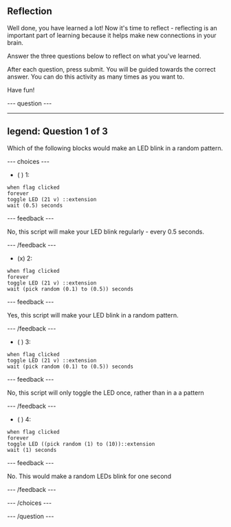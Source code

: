 ## Reflection

Well done, you have learned a lot! Now it's time to reflect - reflecting is an important part of learning because it helps make new connections in your brain.

Answer the three questions below to reflect on what you've learned.

After each question, press submit. You will be guided towards the correct answer. You can do this activity as many times as you want to.

Have fun!

--- question ---

---
legend: Question 1 of 3
---

Which of the following blocks would make an LED blink in a random pattern.

--- choices ---

- ( ) 1: 
```blocks3
when flag clicked
forever
toggle LED (21 v) ::extension
wait (0.5) seconds
```

--- feedback ---

No, this script will make your LED blink regularly - every 0.5 seconds.

--- /feedback ---

- (x) 2: 
```blocks3
when flag clicked
forever
toggle LED (21 v) ::extension
wait (pick random (0.1) to (0.5)) seconds
```

--- feedback ---

Yes, this script will make your LED blink in a random pattern.

--- /feedback ---

- ( ) 3: 
```blocks3
when flag clicked
toggle LED (21 v) ::extension
wait (pick random (0.1) to (0.5)) seconds
```

--- feedback ---

No, this script will only toggle the LED once, rather than in a a pattern

--- /feedback ---

- ( ) 4: 
```blocks3
when flag clicked
forever
toggle LED ((pick random (1) to (10))::extension
wait (1) seconds
```

--- feedback ---

No. This would make a random LEDs blink for one second

--- /feedback ---

--- /choices ---

--- /question ---